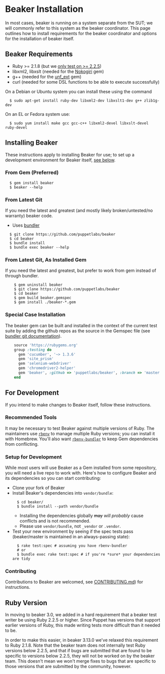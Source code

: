 # Beaker Installation

In most cases, beaker is running on a system separate from the SUT; we will commonly refer to this system as the beaker coordinator. This page outlines how to install requirements for the beaker coordinator and options for the installation of beaker itself.

## Beaker Requirements

* Ruby >= 2.1.8 (but we [only test on >= 2.2.5](installation.md#ruby-version))
* libxml2, libxslt (needed for the [Nokogiri](http://nokogiri.org/tutorials/installing_nokogiri.html) gem)
* g++ (needed for the [unf_ext](http://rubydoc.info/gems/unf_ext/) gem)
* curl (needed for some DSL functions to be able to execute successfully)

On a Debian or Ubuntu system you can install these using the command

```console
  $ sudo apt-get install ruby-dev libxml2-dev libxslt1-dev g++ zlib1g-dev
```

On an EL or Fedora system use:

```console
  $ sudo yum install make gcc gcc-c++ libxml2-devel libxslt-devel ruby-devel
```

## Installing Beaker

These instructions apply to installing Beaker for use; to set up a development environment for Beaker itself, [see below](#for-development).

### From Gem (Preferred)

```console
  $ gem install beaker
  $ beaker --help
```

### From Latest Git

If you need the latest and greatest (and mostly likely broken/untested/no warranty) beaker code.

* Uses <a href = "http://bundler.io/">bundler</a>

```console
  $ git clone https://github.com/puppetlabs/beaker
  $ cd beaker
  $ bundle install
  $ bundle exec beaker --help
```

### From Latest Git, As Installed Gem

If you need the latest and greatest, but prefer to work from gem instead of through bundler.

```console
    $ gem uninstall beaker
    $ git clone https://github.com/puppetlabs/beaker
    $ cd beaker
    $ gem build beaker.gemspec
    $ gem install ./beaker-*.gem
```

### Special Case Installation

The beaker gem can be built and installed in the context of the current test suite by adding the github repos as the source in the Gemspec file (see <a href = "http://bundler.io/git.html">bundler git documentation</a>).

```ruby
    source 'https://rubygems.org'
    group :testing do
      gem 'cucumber', '~> 1.3.6'
      gem 'site_prism'
      gem 'selenium-webdriver'
      gem 'chromedriver2-helper'
      gem 'beaker', :github => 'puppetlabs/beaker', :branch => 'master', :ref => 'fffe7'
    end
```

## For Development

If you intend to make changes to Beaker itself, follow these instructions.

### Recommended Tools

It may be necessary to test Beaker against multiple versions of Ruby. The maintainers use [`rbenv`](https://github.com/rbenv/rbenv) to manage multiple Ruby versions; you can install it with Homebrew. You'll also want [`rbenv-bundler`](https://github.com/carsomyr/rbenv-bundler) to keep Gem dependencies from conflicting.

### Setup for Development

While most users will use Beaker as a Gem installed from some repository, you will need a live repo to work with. Here's how to configure Beaker and its dependencies so you can start contributing:

* Clone your fork of Beaker
* Install Beaker's dependencies into `vendor/bundle`:
  ```console
    $ cd beaker/
    $ bundle install --path vendor/bundle
  ```
  * Installing the dependencies globally ~~may~~ *will probably* cause conflicts and is not recommended.
  * Please use `vendor/bundle`, not `_vendor` or `.vendor`.
* Test your new environment by seeing if the spec tests pass (beaker/master is maintained in an always-passing state):
  ```console
    $ rake test:spec # assuming you have rbenv-bundler
    # or
    $ bundle exec rake test:spec # if you're *sure* your dependencies are tidy
  ```

### Contributing

Contributions to Beaker are welcomed, see [CONTRIBUTING.md](/CONTRIBUTING.md)) for instructions.

## Ruby Version

In moving to beaker 3.0, we added in a hard requirement that a beaker test writer be using Ruby 2.2.5 or higher. Since Puppet has versions that support earlier versions of Ruby, this made writing tests more difficult than it needed to be.

In order to make this easier, in beaker 3.13.0 we've relaxed this requirement to Ruby 2.1.8. Note that the beaker team does not internally test Ruby versions below 2.2.5, and that if bugs are submitted that are found to be specific to versions below 2.2.5, they will not be worked on by the beaker team. This doesn't mean we won't merge fixes to bugs that are specific to those versions that are submitted by the community, however.
